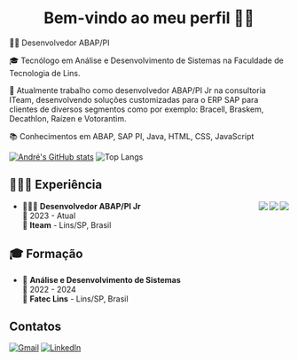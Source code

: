 <h1 align="center"> Bem-vindo ao meu perfil 👋🏻 </br> </h1>

👨‍💻 Desenvolvedor ABAP/PI

🎓 Tecnólogo em Análise e Desenvolvimento de Sistemas na Faculdade de Tecnologia de Lins.

💼 Atualmente trabalho como desenvolvedor ABAP/PI Jr na consultoria ITeam, desenvolvendo soluções customizadas para o ERP SAP para clientes de diversos segmentos como por exemplo: Bracell, Braskem, Decathlon, Raízen e Votorantim.

📚 Conhecimentos em ABAP, SAP PI, Java, HTML, CSS, JavaScript

[![André's GitHub stats](https://github-readme-stats.vercel.app/api?username=AndreLuizDG&theme=github_dark&hide_border=true)](https://github.com/anuraghazra/github-readme-stats)
![Top Langs](https://github-readme-stats.vercel.app/api/top-langs/?username=AndreLuizDG&layout=compact&theme=github_dark&hide_border=true)

<h2>🧑🏻‍💻 Experiência</h2>
  
<img align="right" src="https://img.shields.io/badge/Windows-0078D6?logo=windows&logoColor=white" />
<img align="right" src="https://img.shields.io/badge/Microsoft%20Office-D83B01?logo=microsoft-office&logoColor=white" />
<img align="right" src="https://img.shields.io/badge/SAP-0FAAFF?logo=sap&logoColor=white" />

- 🧑🏻‍💻 **Desenvolvedor ABAP/PI Jr**\
📆 2023 - Atual\
📍 **Iteam** - Lins/SP, Brasil

</details>

<h2>🎓 Formação</h2>
  
- 📖 **Análise e Desenvolvimento de Sistemas**\
📆 2022 - 2024\
📍 **Fatec Lins** - Lins/SP, Brasil
          
## Contatos
[![Gmail](https://img.shields.io/badge/Gmail-333333?style=for-the-badge&logo=gmail&logoColor=red)](mailto:andreluizguilhermini@gmail.com)
[![LinkedIn](https://img.shields.io/badge/LinkedIn-0077B5?style=for-the-badge&logo=linkedin&logoColor=white)](https://www.linkedin.com/in/andr%C3%A9-luiz-guilhermini-b5121224a/)
